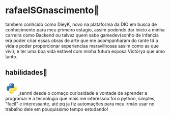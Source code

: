 # rafaelSGnascimento👑
tambem conhcido como DieyK, novo na plataforma da DIO em busca de conhecimento para meu primeiro estagio, assim podendo dar inicio a minha carreira como Backend ou talvez quem sabe gamedev(sonho de infancia era poder criar essas obras de arte que me acompanharam do rante td a vida e poder proporcionar experiencias maravilhosas assim como as que vivi), e ter uma boa vida estavel com minha futura esposa Victórya que amo tanto.

## habilidades🎯
<a href="https://www.python.org" target="_blank" rel="noreferrer"> <img src="https://raw.githubusercontent.com/devicons/devicon/master/icons/python/python-original.svg" alt="python" width="40" height="40"/> </a> sennti desde o começo curiosidade e vontade de aprender a programar e a tecnologia que mais me interessou foi o python, simples, "facil" e interessante, até pq ja fiz automações para meu irmão usar no trabalho dele em pouquissimo tempo estudando!